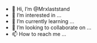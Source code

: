 - 👋 Hi, I’m @Mrxlaststand
- 👀 I’m interested in ...
- 🌱 I’m currently learning ...
- 💞️ I’m looking to collaborate on ...
- 📫 How to reach me ...

<!---
Mrxlaststand/Mrxlaststand is a ✨ special ✨ repository because its `README.md` (this file) appears on your GitHub profile.
You can click the Preview link to take a look at your changes.
--->
